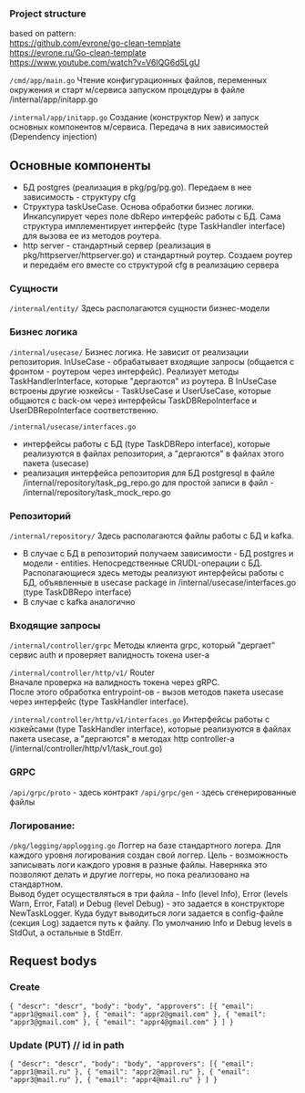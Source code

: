 ### Project structure
based on pattern: <br>
https://github.com/evrone/go-clean-template <br>
https://evrone.ru/Go-clean-template <br>
https://www.youtube.com/watch?v=V6lQG6d5LgU


`/cmd/app/main.go`
Чтение конфигурационных файлов, переменных окружения и старт м/сервиса запуском процедуры в файле /internal/app/initapp.go

`/internal/app/initapp.go`
Создание (конструктор New) и запуск основных компонентов м/сервиса. Передача в них зависимостей (Dependency injection)

## Основные компоненты
- БД postgres (реализация в pkg/pg/pg.go). Передаем в нее зависимость - структуру cfg
- Структура taskUseCase. Основа обработки бизнес логики. Инкапсулирует через поле dbRepo интерфейс работы с БД. Сама структура имплементирует интерфейс (type TaskHandler interface) для вызова ее из методов роутера.
- http server - стандартный сервер (реализация в pkg/httpserver/httpserver.go) и стандартный роутер. Создаем роутер и передаём его вместе со структурой cfg в реализацию сервера

### Сущности
`/internal/entity/`
Здесь располагаются сущности бизнес-модели

### Бизнес логика
`/internal/usecase/`
Бизнес логика. Не зависит от реализации репозитория.
InUseCase - обрабатывает входящие запросы (общается с фронтом - роутером через интерфейс). Реализует методы TaskHandlerInterface, которые "дергаются" из роутера.
В InUseCase встроены другие юзкейсы - TaskUseCase и UserUseCase, которые общаются с back-ом через интерфейсы TaskDBRepoInterface и UserDBRepoInterface соответственно.

`/internal/usecase/interfaces.go`
- интерфейсы работы с БД (type TaskDBRepo interface), которые реализуются в файлах репозитория, а "дергаются" в файлах этого пакета (usecase) 
- реализация интерфейса репозитория для БД postgresql в файле /internal/repository/task_pg_repo.go
                                    для простой записи в файл - /internal/repository/task_mock_repo.go

### Репозиторий
`/internal/repository/`
Здесь располагаются файлы работы с БД и kafka.
- В случае с БД в репозиторий получаем зависимости - БД postgres и модели - entities. Непосредственные CRUDL-операции с БД. Располагающиеся здесь методы реализуют интерфейсы работы с БД, объявленные в usecase package in /internal/usecase/interfaces.go  (type TaskDBRepo interface)
- В случае с kafka аналогично

### Входящие запросы
`/internal/controller/grpc`
Методы клиента grpc, который "дергает" сервис auth и проверяет валидность токена user-а

`/internal/controller/http/v1/`
Router<br>
Вначале проверка на валидность токена через gRPC.<br>
После этого обработка entrypoint-ов - вызов методов пакета usecase через интерфейс (type TaskHandler interface).

`/internal/controller/http/v1/interfaces.go`
Интерфейсы работы с юзкейсами (type TaskHandler interface), которые реализуются в файлах пакета usecase, а "дергаются" в методах http controller-а (/internal/controller/http/v1/task_rout.go)

### GRPC
`/api/grpc/proto` - здесь контракт
`/api/grpc/gen` - здесь сгенерированные файлы
### Логирование:
`/pkg/logging/applogging.go`
Логгер на базе стандартного логера. Для каждого уровня логирования создан свой логгер. Цель - возможность записывать логи каждого уровня в разные файлы. Наверняка это позволяют делать и другие логгеры, но пока реализовано на стандартном. <br>
Вывод будет осуществляться в три файла - Info (level Info), Error (levels Warn, Error, Fatal) и Debug (level Debug) - это задается в конструкторе NewTaskLogger.
Куда будут выводиться логи задается в config-файле (секция Log) задается путь к файлу. По умолчанию Info и Debug levels в StdOut, а остальные в StdErr.


## Request bodys

### Create
`{
	"descr": "descr",
	"body": "body",
	"approvers": [{
			"email": "appr1@gmail.com"
		},
		{
			"email": "appr2@gmail.com"
		},
		{
			"email": "appr3@gmail.com"
		},
		{
			"email": "appr4@gmail.com"
		}
	]
}`

### Update (PUT)  // id in path
`{
	"descr": "descr",
	"body": "body",
	"approvers": [{
			"email": "appr1@mail.ru"
		},
		{
			"email": "appr2@mail.ru"
		},
		{
			"email": "appr3@mail.ru"
		},
		{
			"email": "appr4@mail.ru"
		}
	]
}`
